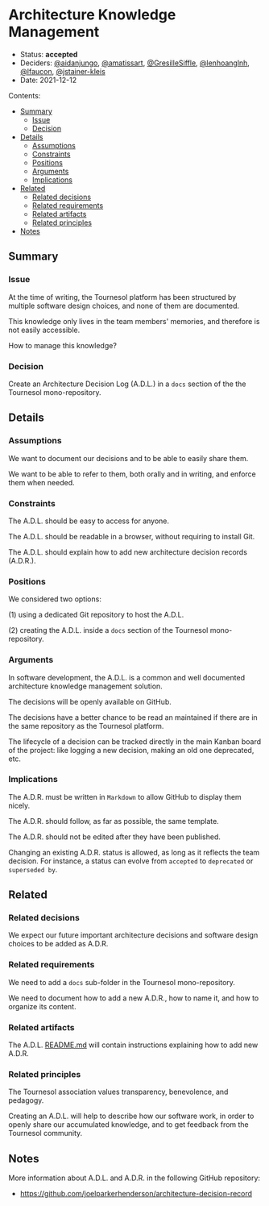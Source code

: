 # Architecture Knowledge Management

* Status: **accepted** 
* Deciders: [@aidanjungo][gh-aidanjungo], [@amatissart][gh-amatissart],
  [@GresilleSiffle][gh-gresillesiffle], [@lenhoanglnh][gh-lenhoanglnh],
  [@lfaucon][gh-lfaucon], [@jstainer-kleis][gh-jstainer-kleis]
* Date: 2021-12-12

Contents:

* [Summary](#summary)
  * [Issue](#issue)
  * [Decision](#decision)
* [Details](#details)
  * [Assumptions](#assumptions)
  * [Constraints](#constraints)
  * [Positions](#positions)
  * [Arguments](#arguments)
  * [Implications](#implications)
* [Related](#related)
  * [Related decisions](#related-decisions)
  * [Related requirements](#related-requirements)
  * [Related artifacts](#related-artifacts)
  * [Related principles](#related-principles)
* [Notes](#notes)

## Summary

### Issue

At the time of writing, the Tournesol platform has been structured by multiple
software design choices, and none of them are documented.

This knowledge only lives in the team members' memories, and therefore is not
easily accessible.

How to manage this knowledge?

### Decision

Create an Architecture Decision Log (A.D.L.) in a `docs` section of the the
Tournesol mono-repository.

## Details

### Assumptions

We want to document our decisions and to be able to easily share them.

We want to be able to refer to them, both orally and in writing, and enforce
them when needed.

### Constraints

The A.D.L. should be easy to access for anyone.

The A.D.L. should be readable in a browser, without requiring to install Git.

The A.D.L. should explain how to add new architecture decision records (A.D.R.).

### Positions

We considered two options:

(1) using a dedicated Git repository to host the A.D.L.

(2) creating the A.D.L. inside a `docs` section of the Tournesol
mono-repository.

### Arguments

In software development, the A.D.L. is a common and well documented
architecture knowledge management  solution.

The decisions will be openly available on GitHub.

The decisions have a better chance to be read an maintained if there are in
the same repository as the Tournesol platform.

The lifecycle of a decision can be tracked directly in the main Kanban board
of the project: like logging a new decision, making an old one deprecated,
etc. 

### Implications

The A.D.R. must be written in `Markdown` to allow GitHub to display them
nicely.

The A.D.R. should follow, as far as possible, the same template.

The A.D.R. should not be edited after they have been published.

Changing an existing A.D.R. status is allowed, as long as it reflects the team
decision. For instance, a status can evolve from `accepted` to `deprecated` or
`superseded by`.

## Related

### Related decisions

We expect our future important architecture decisions and software design
choices to be added as A.D.R.

### Related requirements

We need to add a `docs` sub-folder in the Tournesol mono-repository.

We need to document how to add a new A.D.R., how to name it, and how to
organize its content.

### Related artifacts

The A.D.L. [README.md](../README.md) will contain instructions explaining how
to add new A.D.R.

### Related principles

The Tournesol association values transparency, benevolence, and pedagogy.

Creating an A.D.L. will help to describe how our software work, in order to
openly share our accumulated knowledge, and to get feedback from the Tournesol
community.

## Notes

More information about A.D.L. and A.D.R. in the following GitHub repository:
- https://github.com/joelparkerhenderson/architecture-decision-record

[gh-aidanjungo]: https://github.com/aidanjungo
[gh-amatissart]: https://github.com/amatissart
[gh-gresillesiffle]: https://github.com/gresillesiffle
[gh-jstainer-kleis]: https://github.com/jstainer-kleis
[gh-lenhoanglnh]: https://github.com/lenhoanglnh
[gh-lfaucon]: https://github.com/lfaucon
[gh-sandre35]: https://github.com/sandre35
